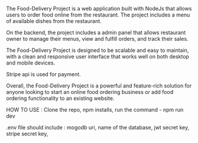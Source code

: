 The Food-Delivery Project is a web application built with NodeJs that allows users to order food online from the restaurant. The project includes a menu of available dishes from the restaurant.

On the backend, the project includes a admin panel that allows restaurant owner to manage their menus, view and fulfill orders, and track their sales.

The Food-Delivery Project is designed to be scalable and easy to maintain, with a clean and responsive user interface that works well on both desktop and mobile devices.

Stripe api is used for payment.

Overall, the Food-Delivery Project is a powerful and feature-rich solution for anyone looking to start an online food ordering business or add food ordering functionality to an existing website.

HOW TO USE :
 Clone the repo,
 npm installs,
 run the command - npm run dev

 .env file should include :
   mogodb uri,
   name of the database,
   jwt secret key,
   stripe secret key,
